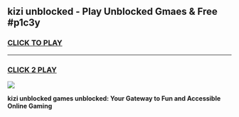 
## kizi unblocked - Play Unblocked Gmaes & Free #p1c3y
<h3>
<a href="https://news.freeplayer.one?title=kizi_unblocked&ref=26F">CLICK TO PLAY</a></h3>
<hr>

<h3>
<a href="https://news.freeplayer.one?title=kizi_unblocked&ref=26F">CLICK 2 PLAY</a>
  
</h3>

<a href="https://news.freeplayer.one?title=kizi_unblocked&ref=26F/"><img src="https://clearcache.store/games.png"></a>


**kizi unblocked games unblocked: Your Gateway to Fun and Accessible Online Gaming**
